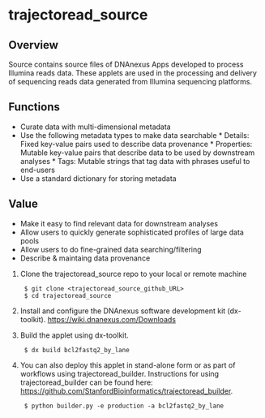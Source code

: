 # trajectoread_source

## Overview
Source contains source files of DNAnexus Apps developed to process Illumina reads data. These applets are used in the processing and delivery of sequencing reads data generated from Illumina sequencing platforms.

## Functions
* Curate data with multi-dimensional metadata
* Use the following metadata types to make data searchable
        * Details: Fixed key-value pairs used to describe data provenance
        * Properties: Mutable key-value pairs that describe data to be used by downstream analyses
        * Tags: Mutable strings that tag data with phrases useful to end-users
* Use a standard dictionary for storing metadata

## Value
* Make it easy to find relevant data for downstream analyses
* Allow users to quickly generate sophisticated profiles of large data pools
* Allow users to do fine-grained data searching/filtering
* Describe & maintaing data provenance

1. Clone the trajectoread_source repo to your local or remote machine

        $ git clone <trajectoread_source_github_URL>
        $ cd trajectoread_source
        
2. Install and configure the DNAnexus software development kit (dx-toolkit). https://wiki.dnanexus.com/Downloads

3. Build the applet using dx-toolkit.
        
        $ dx build bcl2fastq2_by_lane

4. You can also deploy this applet in stand-alone form or as part of workflows using trajectoread_builder. Instructions for using trajectoread_builder can be found here: https://github.com/StanfordBioinformatics/trajectoread_builder.
        
        $ python builder.py -e production -a bcl2fastq2_by_lane

